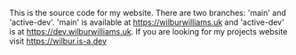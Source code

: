 This is the source code for my website. There are two branches: 'main' and 'active-dev'. 'main' is available at https://wilburwilliams.uk and 'active-dev' is at https://dev.wilburwilliams.uk. If you are looking for my projects website visit https://wilbur.is-a.dev